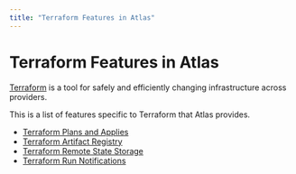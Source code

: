 ```yaml
---
title: "Terraform Features in Atlas"
---
```


# Terraform Features in Atlas

[Terraform](https://terraform.io) is a tool for safely and
efficiently changing infrastructure across providers.

This is a list of features specific to Terraform that Atlas provides.

- [Terraform Plans and Applies](/help/terraform/runs)
- [Terraform Artifact Registry](/help/terraform/artifacts)
- [Terraform Remote State Storage](/help/terraform/state)
- [Terraform Run Notifications](/help/terraform/runs/notifications)
